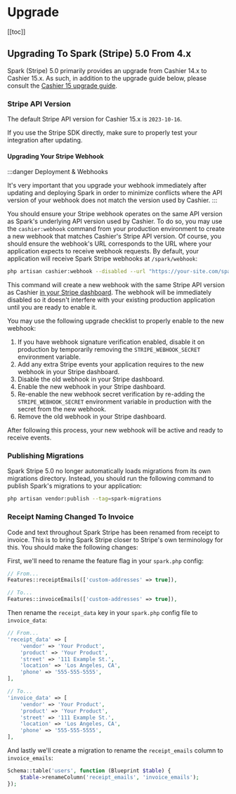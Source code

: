 # Upgrade

[[toc]]

## Upgrading To Spark (Stripe) 5.0 From 4.x

Spark (Stripe) 5.0 primarily provides an upgrade from Cashier 14.x to Cashier 15.x. As such, in addition to the upgrade guide below, please consult the [Cashier 15 upgrade guide](https://github.com/laravel/cashier-stripe/blob/15.x/UPGRADE.md).

### Stripe API Version

The default Stripe API version for Cashier 15.x is `2023-10-16`.

If you use the Stripe SDK directly, make sure to properly test your integration after updating.

#### Upgrading Your Stripe Webhook

:::danger Deployment & Webhooks

It's very important that you upgrade your webhook immediately after updating and deploying Spark in order to minimize conflicts where the API version of your webhook does not match the version used by Cashier.
:::

You should ensure your Stripe webhook operates on the same API version as Spark's underlying API version used by Cashier. To do so, you may use the `cashier:webhook` command from your production environment to create a new webhook that matches Cashier's Stripe API version. Of course, you should ensure the webhook's URL corresponds to the URL where your application expects to receive webhook requests. By default, your application will receive Spark Stripe webhooks at `/spark/webhook`:

```bash
php artisan cashier:webhook --disabled --url "https://your-site.com/spark/webhook"
```

This command will create a new webhook with the same Stripe API version as Cashier [in your Stripe dashboard](https://dashboard.stripe.com/webhooks). The webhook will be immediately disabled so it doesn't interfere with your existing production application until you are ready to enable it.

You may use the following upgrade checklist to properly enable to the new webhook:

1. If you have webhook signature verification enabled, disable it on production by temporarily removing the `STRIPE_WEBHOOK_SECRET` environment variable.
2. Add any extra Stripe events your application requires to the new webhook in your Stripe dashboard.
3. Disable the old webhook in your Stripe dashboard.
4. Enable the new webhook in your Stripe dashboard.
5. Re-enable the new webhook secret verification by re-adding the `STRIPE_WEBHOOK_SECRET` environment variable in production with the secret from the new webhook.
6. Remove the old webhook in your Stripe dashboard.

After following this process, your new webhook will be active and ready to receive events.

### Publishing Migrations

Spark Stripe 5.0 no longer automatically loads migrations from its own migrations directory. Instead, you should run the following command to publish Spark's migrations to your application:

```bash
php artisan vendor:publish --tag=spark-migrations
```

### Receipt Naming Changed To Invoice

Code and text throughout Spark Stripe has been renamed from receipt to invoice. This is to bring Spark Stripe closer to Stripe's own terminology for this. You should make the following changes:

First, we'll need to rename the feature flag in your `spark.php` config:

```php
// From...
Features::receiptEmails(['custom-addresses' => true]),

// To...
Features::invoiceEmails(['custom-addresses' => true]),
```

Then rename the `receipt_data` key in your `spark.php` config file to `invoice_data`:

```php
// From...
'receipt_data' => [
    'vendor' => 'Your Product',
    'product' => 'Your Product',
    'street' => '111 Example St.',
    'location' => 'Los Angeles, CA',
    'phone' => '555-555-5555',
],

// To...
'invoice_data' => [
    'vendor' => 'Your Product',
    'product' => 'Your Product',
    'street' => '111 Example St.',
    'location' => 'Los Angeles, CA',
    'phone' => '555-555-5555',
],
```

And lastly we'll create a migration to rename the `receipt_emails` column to `invoice_emails`:

```php
Schema::table('users', function (Blueprint $table) {
    $table->renameColumn('receipt_emails', 'invoice_emails');
});
```
